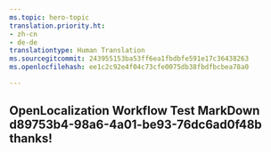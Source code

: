 ```yaml
---
ms.topic: hero-topic
translation.priority.ht:
- zh-cn
- de-de
translationtype: Human Translation
ms.sourcegitcommit: 243955153ba53ff6ea1fbdbfe591e17c36438263
ms.openlocfilehash: ee1c2c92e4f04c73cfe0075db38fbdfbcbea78a0

---
```

## OpenLocalization Workflow Test MarkDown d89753b4-98a6-4a01-be93-76dc6ad0f48b thanks!



<!--HONumber=Aug16_HO3-->


